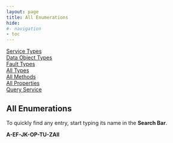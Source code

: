 ```yaml
---
layout: page
title: All Enumerations
hide:
#- navigation
- toc
---
```


[Service Types](mo-types-landing.md)  
[Data Object Types](do-types-landing.md)  
[Fault Types](fault-types-landing.md)  
[All Types](all-types-landing.md)  
[All Methods](methods-landing.md)  
[All Properties](index-properties.md)  
[Query Service](index-queries.md)  

## All Enumerations

To quickly find any entry, start typing its name in the **Search Bar**.

**A-EF-JK-OP-TU-ZAll**



 
